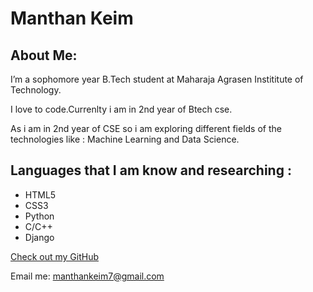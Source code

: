 # Manthan Keim

## About Me:
I’m a sophomore year B.Tech student at Maharaja Agrasen Instititute of Technology. 

I love to code.Currenlty i am in 2nd year of Btech cse.

As i am in 2nd year of CSE so i am exploring different fields of the technologies like : Machine Learning and Data Science.





## Languages that I am know and researching :

- HTML5
- CSS3
- Python
- C/C++
- Django





[Check out my GitHub](https://github.com/ManthanKeim)

Email me: manthankeim7@gmail.com
